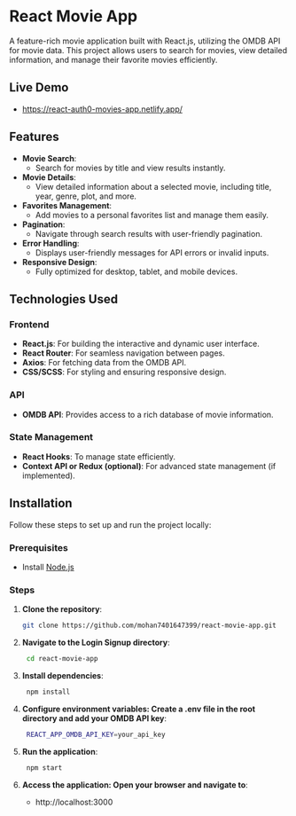 
# React Movie App

A feature-rich movie application built with React.js, utilizing the OMDB API for movie data. This project allows users to search for movies, view detailed information, and manage their favorite movies efficiently.

## Live Demo

   - https://react-auth0-movies-app.netlify.app/

## Features

- **Movie Search**:
  - Search for movies by title and view results instantly.
- **Movie Details**:
  - View detailed information about a selected movie, including title, year, genre, plot, and more.
- **Favorites Management**:
  - Add movies to a personal favorites list and manage them easily.
- **Pagination**:
  - Navigate through search results with user-friendly pagination.
- **Error Handling**:
  - Displays user-friendly messages for API errors or invalid inputs.
- **Responsive Design**:
  - Fully optimized for desktop, tablet, and mobile devices.

## Technologies Used

### Frontend
- **React.js**: For building the interactive and dynamic user interface.
- **React Router**: For seamless navigation between pages.
- **Axios**: For fetching data from the OMDB API.
- **CSS/SCSS**: For styling and ensuring responsive design.

### API
- **OMDB API**: Provides access to a rich database of movie information.

### State Management
- **React Hooks**: To manage state efficiently.
- **Context API or Redux (optional)**: For advanced state management (if implemented).

## Installation

Follow these steps to set up and run the project locally:

### Prerequisites
- Install [Node.js](https://nodejs.org/)

### Steps

1. **Clone the repository**:
   ```bash
   git clone https://github.com/mohan7401647399/react-movie-app.git

2. **Navigate to the Login Signup directory**:
   ```bash
    cd react-movie-app

3. **Install dependencies**:
   ```bash
    npm install

4. **Configure environment variables: Create a .env file in the root directory and add your OMDB API key**:
   ```bash
    REACT_APP_OMDB_API_KEY=your_api_key

5. **Run the application**:
   ```bash
    npm start

6. **Access the application: Open your browser and navigate to**:

   - http://localhost:3000
